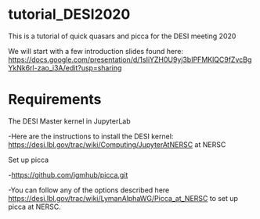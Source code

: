 # tutorial_DESI2020
This is a tutorial of quick quasars and picca for the DESI meeting 2020

We will start with a few introduction slides found here: https://docs.google.com/presentation/d/1sIiYZH0U9yj3bIPFMKlQC9fZvcBgYkNk6rl-zao_i3A/edit?usp=sharing

# Requirements

The DESI Master kernel in JupyterLab

 -Here are the instructions to install the DESI kernel: https://desi.lbl.gov/trac/wiki/Computing/JupyterAtNERSC at NERSC

Set up picca

 -https://github.com/igmhub/picca.git 
 
 -You can follow any of the options described here https://desi.lbl.gov/trac/wiki/LymanAlphaWG/Picca_at_NERSC  to set up picca at NERSC.
